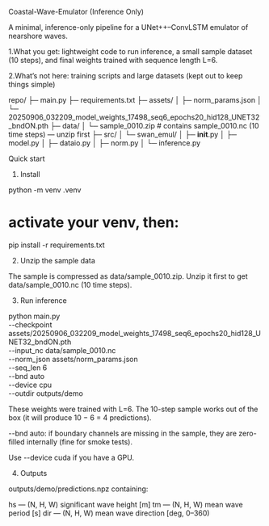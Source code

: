 Coastal-Wave-Emulator (Inference Only)

A minimal, inference-only pipeline for a UNet++–ConvLSTM emulator of nearshore waves.

1.What you get: lightweight code to run inference, a small sample dataset (10 steps), and final weights trained with sequence length L=6.

2.What’s not here: training scripts and large datasets (kept out to keep things simple)

repo/
├─ main.py
├─ requirements.txt
├─ assets/
│  ├─ norm_params.json
│  └─ 20250906_032209_model_weights_17498_seq6_epochs20_hid128_UNET32_bndON.pth
├─ data/
│  └─ sample_0010.zip           # contains sample_0010.nc (10 time steps) — unzip first
├─ src/
│  └─ swan_emul/
│     ├─ __init__.py
│     ├─ model.py
│     ├─ dataio.py
│     ├─ norm.py
│     └─ inference.py

Quick start
1) Install

python -m venv .venv
# activate your venv, then:
pip install -r requirements.txt

2) Unzip the sample data

The sample is compressed as data/sample_0010.zip.
Unzip it first to get data/sample_0010.nc (10 time steps).

3) Run inference

python main.py \
  --checkpoint assets/20250906_032209_model_weights_17498_seq6_epochs20_hid128_UNET32_bndON.pth \
  --input_nc data/sample_0010.nc \
  --norm_json assets/norm_params.json \
  --seq_len 6 \
  --bnd auto \
  --device cpu \
  --outdir outputs/demo

These weights were trained with L=6. The 10-step sample works out of the box (it will produce 10 − 6 = 4 predictions).

--bnd auto: if boundary channels are missing in the sample, they are zero-filled internally (fine for smoke tests).

Use --device cuda if you have a GPU.

4) Outputs

outputs/demo/predictions.npz containing:

hs — (N, H, W) significant wave height [m]
tm — (N, H, W) mean wave period [s]
dir — (N, H, W) mean wave direction [deg, 0–360)
